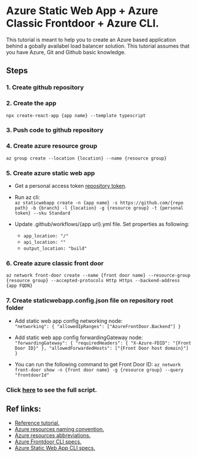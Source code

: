 # Azure Static Web App + Azure Classic Frontdoor + Azure CLI.
This tutorial is meant to help you to create an Azure based application behind a gobally availabel load balancer solution.
This tutorial assumes that you have Azure, Git and Github basic knowledge.

## Steps
### 1. Create github repository

### 2. Create the app
`npx create-react-app {app name} --template typescript`

### 3. Push code to github repository

### 4. Create azure resource group
`az group create --location {location} --name {resource group}`

### 5. Create azure static web app
- Get a personal access token [repository token](https://docs.github.com/en/authentication/keeping-your-account-and-data-secure/creating-a-personal-access-token).

- Run az cli:\
  `az staticwebapp create -n {app name} -s https://github.com/{repo path} -b {branch} -l {location} -g {resource group} -t {personal token} --sku Standard`

- Update .github/workflows/{app url}.yml file. Set properties as following:
  - `app_location: "/"`
  - `api_location: ""`
  - `output_location: "build"`

### 6. Create azure classic front door
`az network front-door create --name {front door name} --resource-group {resource group} --accepted-protocols Http Https --backend-address {app FQDN}`

### 7. Create staticwebapp.config.json file on repository root folder
- Add static web app config networking node:\
  `"networking": { "allowedIpRanges": ["AzureFrontDoor.Backend"] }`

- Add static web app config forwardingGateway node:\
  `"forwardingGateway": {
    "requiredHeaders": {
      "X-Azure-FDID": "{Front Door ID}"
    },
    "allowedForwardedHosts": ["{Front Door host domain}"]
  }`

- You can run the following command to get Front Door ID:
  `az network front-door show -n {front door name} -g {resource group} --query "frontdoorId"`

### Click [here](https://github.com/stefam/az-stapp-fd/blob/main/scripts/az-stapp-fd.sh) to see the full script.

## Ref links:
- [Reference tutorial.](https://docs.microsoft.com/en-us/azure/static-web-apps/front-door-manual)
- [Azure resources naming convention.](https://docs.microsoft.com/en-us/azure/cloud-adoption-framework/ready/azure-best-practices/resource-naming)
- [Azure resources abbreviations.](https://docs.microsoft.com/en-us/azure/cloud-adoption-framework/ready/azure-best-practices/resource-abbreviations)
- [Azure Frontdoor CLI specs.](https://docs.microsoft.com/en-us/cli/azure/network/front-door?view=azure-cli-latest)
- [Azure Static Web App CLI specs.](https://docs.microsoft.com/en-us/cli/azure/staticwebapp?view=azure-cli-latest)
